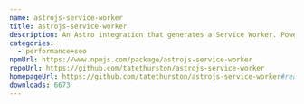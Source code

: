 ```yaml
---
name: astrojs-service-worker
title: astrojs-service-worker
description: An Astro integration that generates a Service Worker. Powered by Workbox.
categories:
  - performance+seo
npmUrl: https://www.npmjs.com/package/astrojs-service-worker
repoUrl: https://github.com/tatethurston/astrojs-service-worker
homepageUrl: https://github.com/tatethurston/astrojs-service-worker#readme
downloads: 6673
---
```

